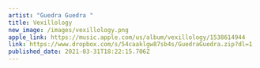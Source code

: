 ```yaml
---
artist: "Guedra Guedra "
title: Vexillology
new_image: /images/vexillology.png
apple_link: https://music.apple.com/us/album/vexillology/1538614944
link: https://www.dropbox.com/s/54caaklgw87sb4s/GuedraGuedra.zip?dl=1
published_date: 2021-03-31T18:22:15.706Z
---
```

